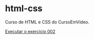 # html-css
 Curso de HTML e CSS do CursoEmVídeo.

<a href="https://rhuanderson-iago.github.io/html-css/Treinos/Treino%20002/"> Executar o exercício 002